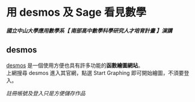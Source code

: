 # 用 desmos 及 Sage 看見數學
##### 國立中山大學應用數學系【 南部高中數學科學研究人才培育計畫 】演講

## desmos
[desmos](https://www.desmos.com/) 是一個使用方便也具有許多功能的**函數繪圖網站**。  
上網搜尋 desmos 進入其官網，點選 Start Graphing 即可開始繪圖，不須要登入。

_註冊帳號及登入只是方便儲存作品_

